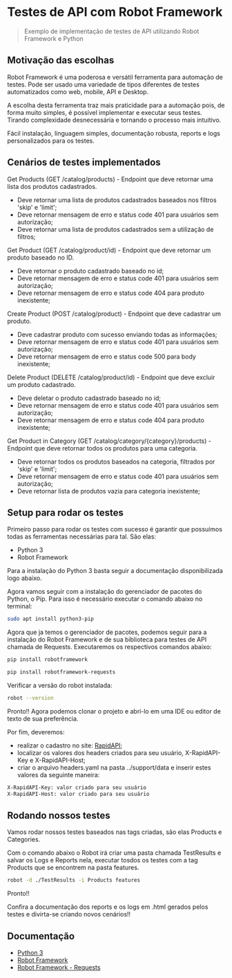 <h1>Testes de API com Robot Framework</h1> 

> Exemplo de implementação de testes de API utilizando Robot Framework e Python

## Motivação das escolhas

Robot Framework é uma poderosa e versátil ferramenta para automação de testes. Pode ser usado uma variedade de tipos diferentes de testes automatizados como web, mobile, API e Desktop.

A escolha desta ferramenta traz mais praticidade para a automação pois, de forma muito simples, é possível implementar e executar seus testes. Tirando complexidade desnecessária e tornando o processo mais intuitivo.

Fácil instalação, linguagem simples, documentação robusta, reports e logs personalizados para os testes.


## Cenários de testes implementados

Get Products (GET /catalog/products) - Endpoint que deve retornar uma lista dos produtos cadastrados.

- Deve retornar uma lista de produtos cadastrados baseados nos filtros 'skip' e 'limit';
- Deve retornar mensagem de erro e status code 401 para usuários sem autorização;
- Deve retornar uma lista de produtos cadastrados sem a utilização de filtros;

Get Product (GET /catalog/product/id) - Endpoint que deve retornar um produto baseado no ID.

- Deve retornar o produto cadastrado baseado no id;
- Deve retornar mensagem de erro e status code 401 para usuários sem autorização;
- Deve retornar mensagem de erro e status code 404 para produto inexistente;

Create Product (POST /catalog/product) - Endpoint que deve cadastrar um produto.

- Deve cadastrar produto com sucesso enviando todas as informações;
- Deve retornar mensagem de erro e status code 401 para usuários sem autorização;
- Deve retornar mensagem de erro e status code 500 para body inexistente;

Delete Product (DELETE /catalog/product/id) - Endpoint que deve excluir um produto cadastrado.

- Deve deletar o produto cadastrado baseado no id;
- Deve retornar mensagem de erro e status code 401 para usuários sem autorização;
- Deve retornar mensagem de erro e status code 404 para produto inexistente;

Get Product in Category (GET /catalog/category/{category}/products) - Endpoint que deve retornar todos os produtos para uma categoria.

- Deve retornar todos os produtos baseados na categoria, filtrados por 'skip' e 'limit';
- Deve retornar mensagem de erro e status code 401 para usuários sem autorização;
- Deve retornar lista de produtos vazia para categoria inexistente;

## Setup para rodar os testes

Primeiro passo para rodar os testes com sucesso é garantir que possuímos todas as ferramentas necessárias para tal. São elas:

- Python 3
- Robot Framework

Para a instalação do Python 3 basta seguir a documentação disponibilizada logo abaixo.

Agora vamos seguir com a instalação do gerenciador de pacotes do Python, o Pip. Para isso é necessário executar o comando abaixo no terminal:
    
```sh
sudo apt install python3-pip
```
Agora que ja temos o gerenciador de pacotes, podemos seguir para a instalação do Robot Framework e de sua biblioteca para testes de API chamada de Requests. Executaremos os respectivos comandos abaixo:
```sh
pip install robotframework
```
```sh
pip install robotframework-requests
```
Verificar a versão do robot instalada:
```sh
robot --version
```
Pronto!! Agora podemos clonar o projeto e abrí-lo em uma IDE ou editor de texto de sua preferência.

Por fim, deveremos:
- realizar o cadastro no site: [RapidAPI](https://rapidapi.com/iddogino1/api/my-store2/);
- localizar os valores dos headers criados para seu usuário, X-RapidAPI-Key e X-RapidAPI-Host;
- criar o arquivo headers.yaml na pasta ../support/data e inserir estes valores da seguinte maneira:
```sh
X-RapidAPI-Key: valor criado para seu usuário
X-RapidAPI-Host: valor criado para seu usuário
```
## Rodando nossos testes

Vamos rodar nossos testes baseados nas tags criadas, são elas Products e Categories.

Com o comando abaixo o Robot irá criar uma pasta chamada TestResults e salvar os Logs e Reports nela, executar tosdos os testes com a tag Products que se encontrem na pasta features.
```sh
robot -d ./TestResults -i Products features
```
Pronto!!

Confira a documentação dos reports e os logs em .html gerados pelos testes e divirta-se criando novos cenários!!

## Documentação

- [Python 3](https://www.python.org/doc/)
- [Robot Framework](https://robotframework.org/)
- [Robot Framework - Requests](https://github.com/MarketSquare/robotframework-requests#readme)